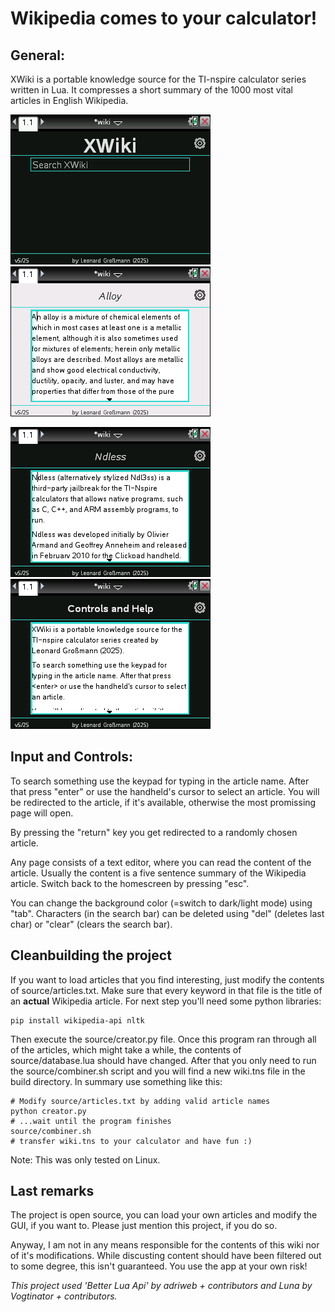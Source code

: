 # **Wikipedia comes to your calculator!**

## **General:**

XWiki is a portable knowledge source for the TI-nspire calculator series written in Lua. It compresses a short summary of the 1000 most vital articles in English Wikipedia.

<img src="https://github.com/leog314/XWiki/blob/main/build/media/wiki.gif?raw=true" width="320" style="margin-right: 20px;"> <img src="https://github.com/leog314/XWiki/blob/main/build/media/wiki1.png?raw=true" width="320">

![alt text](https://github.com/leog314/XWiki/blob/main/build/media/wiki2.png?raw=true)          ![alt text](https://github.com/leog314/XWiki/blob/main/build/media/wiki3.png?raw=true)

## **Input and Controls:**

To search something use the keypad for typing in the article name. After that press "enter" or use the handheld's cursor to select an article.
You will be redirected to the article, if it's available, otherwise the most promissing page will open.

By pressing the "return" key you get redirected to a randomly chosen article.

Any page consists of a text editor, where you can read the content of the article. Usually the content is a five sentence summary of the Wikipedia article.
Switch back to the homescreen by pressing "esc".

You can change the background color (=switch to dark/light mode) using "tab".
Characters (in the search bar) can be deleted using "del" (deletes last char) or "clear" (clears the search bar).

## **Cleanbuilding the project**

If you want to load articles that you find interesting, just modify the contents of source/articles.txt. Make sure that every keyword in that file is the title of an **actual** Wikipedia article.
For next step you'll need some python libraries:

    pip install wikipedia-api nltk

Then execute the source/creator.py file. Once this program ran through all of the articles, which might take a while, the contents of source/database.lua should have changed.
After that you only need to run the source/combiner.sh script and you will find a new wiki.tns file in the build directory.
In summary use something like this:

    # Modify source/articles.txt by adding valid article names
    python creator.py
    # ...wait until the program finishes
    source/combiner.sh
    # transfer wiki.tns to your calculator and have fun :)

Note: This was only tested on Linux.

## **Last remarks**

The project is open source, you can load your own articles and modify the GUI, if you want to. Please just mention this project, if you do so.

Anyway, I am not in any means responsible for the contents of this wiki nor of it's modifications. While discusting content should have been filtered out to some degree, this isn't guaranteed. You use the app at your own risk!

*This project used 'Better Lua Api' by adriweb + contributors and Luna by Vogtinator + contributors.*